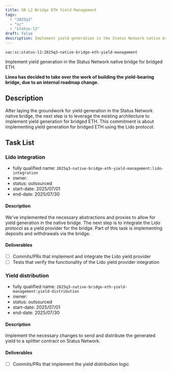 ```yaml
---
title: SN L2 Bridge ETH Yield Management
tags:
  - "2025q3"
  - "sc"
  - "status-l2"
draft: false
description: Implement yield generation in the Status Network native bridge for bridged ETH.
---
```


`vac:sc:status-l2:2025q3-native-bridge-eth-yield-management`

Implement yield generation in the Status Network native bridge for bridged ETH.

**Linea has decided to take over the work of building the yield-bearing bridge, due to an internal roadmap change.**

## Description

After laying the groundwork for yield generation in the Status Network native bridge,
the next step is to leverage the existing architecture to implement yield generation for bridged ETH.
This commitment is about implementing yield generation for bridged ETH using the Lido protocol.


## Task List


### Lido integration
* fully qualified name: `2025q3-native-bridge-eth-yield-management:lido-integration`
* owner: 
* status: outsourced
* start-date: 2025/07/01
* end-date: 2025/07/30

#### Description

We've implemented the necessary abstractions and proxies to allow for yield generation in the native bridge.
The next step is to integrate the Lido protocol as a yield provider for the bridge.
Part of this task is implementing deposits and withdrawals via the bridge.

#### Deliverables

- [ ] Commits/PRs that implement and integrate the Lido yield provider
- [ ] Tests that verify the functionality of the Lido yield provider integration

### Yield distribution
* fully qualified name: `2025q3-native-bridge-eth-yield-management:yield-distribution`
* owner: 
* status: outsourced
* start-date: 2025/07/01
* end-date: 2025/07/30

#### Description

Implement the necessary changes to send and distribute the generated yield to a splitter contract on Status Network.

#### Deliverables

- [ ] Commits/PRs that implement the yield distribution logic

